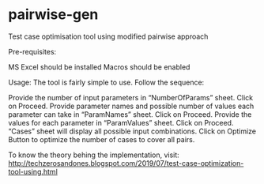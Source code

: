 # pairwise-gen
Test case optimisation tool using modified pairwise approach

Pre-requisites:

MS Excel should be installed
Macros should be enabled

Usage:
The tool is fairly simple to use. Follow the sequence:

Provide the number of input parameters in “NumberOfParams” sheet. Click on Proceed.
Provide parameter names and possible number of values each parameter can take in “ParamNames” sheet. Click on Proceed.
Provide the values for each parameter in “ParamValues” sheet. Click on Proceed.
“Cases” sheet will display all possible input combinations. Click on Optimize Button to optimize the number of cases to cover all pairs.

To know the theory behing the implementation, visit: http://techzerosandones.blogspot.com/2019/07/test-case-optimization-tool-using.html
